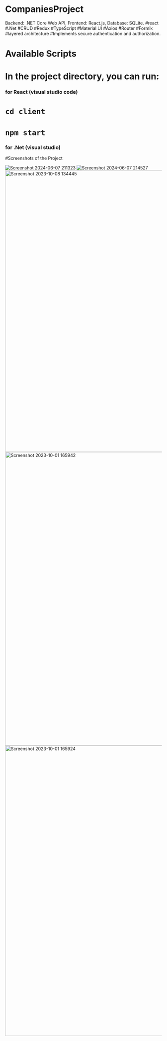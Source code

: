 # CompaniesProject
Backend: .NET Core Web API, Frontend: React.js, Database: SQLite.
 #react #.Net #CRUD #Redux #TypeScript #Material UI #Axios #Router #Formik #layered architecture #Implements secure authentication and authorization.
 
# Available Scripts

# In the project directory, you can run:

### for React (visual studio code)
# `cd client`
# `npm start `

### for .Net  (visual studio)

#Screenshots of the Project

![Screenshot 2024-06-07 211323](https://github.com/yarenaktass/CompaniesProject/assets/116076419/2ff9567f-99a2-499d-8232-8a61beabb86c)
![Screenshot 2024-06-07 214527](https://github.com/yarenaktass/CompaniesProject/assets/116076419/b4c53ef6-4909-452e-be11-7e3b67286242)
<img width="904" alt="Screenshot 2023-10-08 134445" src="https://github.com/yarenaktass/CompaniesProject/assets/116076419/12513350-4666-4ce5-aff0-dd169df41047">
<img width="942" alt="Screenshot 2023-10-01 165942" src="https://github.com/yarenaktass/CompaniesProject/assets/116076419/2f1aa235-c3d0-4bd9-be97-ee1c678e046b">
<img width="933" alt="Screenshot 2023-10-01 165924" src="https://github.com/yarenaktass/CompaniesProject/assets/116076419/469ad716-1b4c-4909-a59f-591d0c478d2a">
